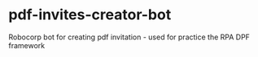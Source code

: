 # pdf-invites-creator-bot
Robocorp bot for creating pdf invitation - used for practice the RPA DPF framework
